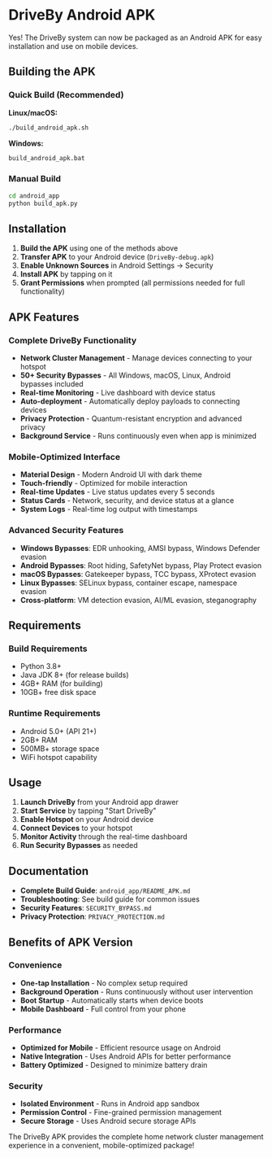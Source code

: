 # DriveBy Android APK

Yes! The DriveBy system can now be packaged as an Android APK for easy installation and use on mobile devices.

## Building the APK

### Quick Build (Recommended)

**Linux/macOS:**
```bash
./build_android_apk.sh
```

**Windows:**
```bash
build_android_apk.bat
```

### Manual Build

```bash
cd android_app
python build_apk.py
```

## Installation

1. **Build the APK** using one of the methods above
2. **Transfer APK** to your Android device (`DriveBy-debug.apk`)
3. **Enable Unknown Sources** in Android Settings → Security
4. **Install APK** by tapping on it
5. **Grant Permissions** when prompted (all permissions needed for full functionality)

## APK Features

### Complete DriveBy Functionality
- **Network Cluster Management** - Manage devices connecting to your hotspot
- **50+ Security Bypasses** - All Windows, macOS, Linux, Android bypasses included
- **Real-time Monitoring** - Live dashboard with device status
- **Auto-deployment** - Automatically deploy payloads to connecting devices
- **Privacy Protection** - Quantum-resistant encryption and advanced privacy
- **Background Service** - Runs continuously even when app is minimized

### Mobile-Optimized Interface
- **Material Design** - Modern Android UI with dark theme
- **Touch-friendly** - Optimized for mobile interaction
- **Real-time Updates** - Live status updates every 5 seconds
- **Status Cards** - Network, security, and device status at a glance
- **System Logs** - Real-time log output with timestamps

### Advanced Security Features
- **Windows Bypasses**: EDR unhooking, AMSI bypass, Windows Defender evasion
-  **Android Bypasses**: Root hiding, SafetyNet bypass, Play Protect evasion
- **macOS Bypasses**: Gatekeeper bypass, TCC bypass, XProtect evasion
-  **Linux Bypasses**: SELinux bypass, container escape, namespace evasion
- **Cross-platform**: VM detection evasion, AI/ML evasion, steganography

## Requirements

### Build Requirements
- Python 3.8+
- Java JDK 8+ (for release builds)
- 4GB+ RAM (for building)
- 10GB+ free disk space

### Runtime Requirements
- Android 5.0+ (API 21+)
- 2GB+ RAM
- 500MB+ storage space
- WiFi hotspot capability

## Usage

1. **Launch DriveBy** from your Android app drawer
2. **Start Service** by tapping "Start DriveBy"
3. **Enable Hotspot** on your Android device
4. **Connect Devices** to your hotspot
5. **Monitor Activity** through the real-time dashboard
6. **Run Security Bypasses** as needed

## Documentation

- **Complete Build Guide**: `android_app/README_APK.md`
- **Troubleshooting**: See build guide for common issues
- **Security Features**: `SECURITY_BYPASS.md`
- **Privacy Protection**: `PRIVACY_PROTECTION.md`

## Benefits of APK Version

### Convenience
- **One-tap Installation** - No complex setup required
- **Background Operation** - Runs continuously without user intervention
- **Boot Startup** - Automatically starts when device boots
- **Mobile Dashboard** - Full control from your phone

### Performance
- **Optimized for Mobile** - Efficient resource usage on Android
- **Native Integration** - Uses Android APIs for better performance
- **Battery Optimized** - Designed to minimize battery drain

### Security
- **Isolated Environment** - Runs in Android app sandbox
- **Permission Control** - Fine-grained permission management
- **Secure Storage** - Uses Android secure storage APIs

The DriveBy APK provides the complete home network cluster management experience in a convenient, mobile-optimized package!
